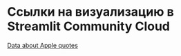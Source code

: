 # Ссылки на визуализацию в Streamlit Community Cloud

[Data about Apple quotes](https://app-ysmbrsgz58dejplwmslleg.streamlit.app/)
